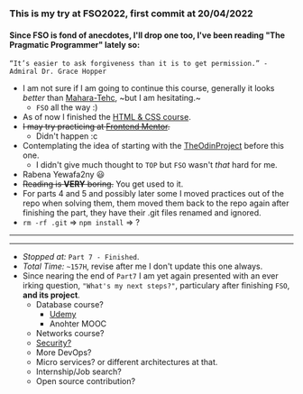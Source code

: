 ### This is my try at FSO2022, first commit at 20/04/2022

#### Since FSO is fond of anecdotes, I'll drop one too, I've been reading "The Pragmatic Programmer" lately so:

```
“It’s easier to ask forgiveness than it is to get permission.” - Admiral Dr. Grace Hopper
```

- I am not sure if I am going to continue this course, generally it looks _better_ than [Mahara-Tehc](https://maharatech.gov.eg/), ~but I am hesitating.~
  - `FSO` all the way :)
- As of now I finished the [HTML & CSS course](https://maharatech.gov.eg/course/view.php?id=36).
- ~~I may try practicing at [Frontend Mentor](https://frontendmentor.io/).~~
  - Didn't happen :c
- Contemplating the idea of starting with the [TheOdinProject](TheOdinproject.com) before this one.
  - I didn't give much thought to `TOP` but `FSO` wasn't _that_ hard for me.
- Rabena Yewafa2ny 😃
- ~~Reading is **VERY** boring.~~ You get used to it.
- For parts 4 and 5 and possibly later some I moved practices out of the repo when solving them, them moved them back to the repo again after finishing the part, they have their .git files renamed and ignored.
- `rm -rf .git` => `npm install` => ?

---

---

- _Stopped at:_ `Part 7 - Finished`.
- _Total Time:_ `~157H`, revise after me I don't update this one always.
- Since nearing the end of `Part7` I am yet again presented with an ever irking question, `"What's my next steps?"`, particulary after finishing `FSO`, **and its project**.
  - Database course?
    - [Udemy](https://www.udemy.com/course/database-engines-crash-course/)
    - Anohter MOOC
  - Networks course?
  - [Security?](https://cybersecuritybase.mooc.fi/module-2.1)
  - More DevOps?
  - Micro services? or different architectures at that.
  - Internship/Job search?
  - Open source contribution?
